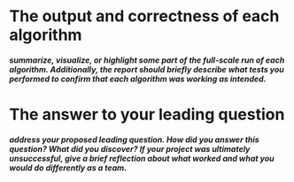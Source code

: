 # The output and correctness of each algorithm

##### summarize, visualize, or highlight some part of the full-scale run of each algorithm. Additionally, the report should briefly describe what tests you performed to confirm that each algorithm was working as intended.

# The answer to your leading question

##### address your proposed leading question. How did you answer this question? What did you discover? If your project was ultimately unsuccessful, give a brief reflection about what worked and what you would do differently as a team.
